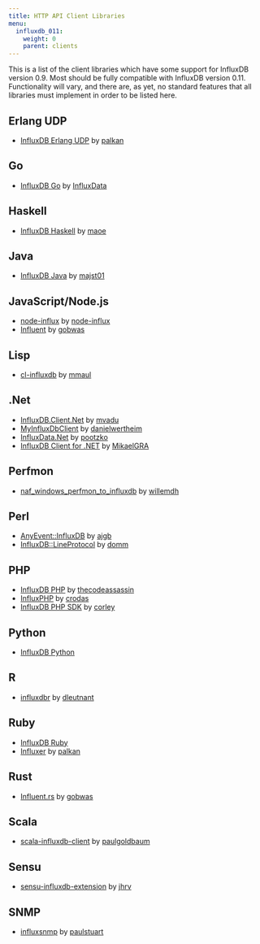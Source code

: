 ```yaml
---
title: HTTP API Client Libraries
menu:
  influxdb_011:
    weight: 0
    parent: clients
---
```


This is a list of the client libraries which have some support for InfluxDB version 0.9.
Most should be fully compatible with InfluxDB version 0.11.
Functionality will vary, and there are, as yet, no standard features that all libraries must implement in order to be listed here.

## Erlang UDP
- [InfluxDB Erlang UDP](https://github.com/palkan/influx_udp) by [palkan](https://github.com/palkan)

## Go
- [InfluxDB Go](https://github.com/influxdb/influxdb/blob/master/client/README.md) by [InfluxData](https://github.com/influxdata)

## Haskell
- [InfluxDB Haskell](https://github.com/maoe/influxdb-haskell) by [maoe](https://github.com/maoe)

## Java
- [InfluxDB Java](https://github.com/influxdb/influxdb-java) by [majst01](https://github.com/majst01)

## JavaScript/Node.js
- [node-influx](https://github.com/node-influx/node-influx) by [node-influx](https://github.com/node-influx)
- [Influent](https://github.com/gobwas/influent) by [gobwas](https://github.com/gobwas)

## Lisp
- [cl-influxdb](https://github.com/mmaul/cl-influxdb) by [mmaul](https://github.com/mmaul)

## .Net
- [InfluxDB.Client.Net](https://github.com/AdysTech/InfluxDB.Client.Net) by [mvadu](https://github.com/mvadu)
- [MyInfluxDbClient](https://github.com/danielwertheim/myinfluxdbclient) by [danielwertheim](https://github.com/danielwertheim)
- [InfluxData.Net](https://github.com/pootzko/InfluxData.Net) by [pootzko](https://github.com/pootzko)
- [InfluxDB Client for .NET](https://github.com/MikaelGRA/InfluxDB.Client) by [MikaelGRA](https://github.com/MikaelGRA)

## Perfmon
- [naf_windows_perfmon_to_influxdb](https://github.com/willemdh/naf_windows_perfmon_to_influxdb) by [willemdh](https://github.com/willemdh)

## Perl
- [AnyEvent::InfluxDB](https://github.com/ajgb/anyevent-influxdb) by [ajgb](https://github.com/ajgb)
- [InfluxDB::LineProtocol](http://search.cpan.org/~domm/InfluxDB-LineProtocol-1.001/) by [domm](http://search.cpan.org/~domm/)

## PHP
- [InfluxDB PHP](https://github.com/influxdb/influxdb-php) by [thecodeassassin](https://github.com/thecodeassassin)
- [InfluxPHP](https://github.com/crodas/InfluxPHP) by [crodas](https://github.com/crodas)
- [InfluxDB PHP SDK](https://github.com/corley/influxdb-php-sdk) by [corley](https://github.com/corley)

## Python
- [InfluxDB Python](https://github.com/influxdb/influxdb-python)

## R
- [influxdbr](https://github.com/dleutnant/influxdbr) by [dleutnant](https://github.com/dleutnant)

## Ruby
- [InfluxDB Ruby](https://github.com/influxdb/influxdb-ruby)
- [Influxer](https://github.com/palkan/influxer) by [palkan](https://github.com/palkan)

## Rust
- [Influent.rs](https://github.com/gobwas/influent.rs) by [gobwas](https://github.com/gobwas)

## Scala
- [scala-influxdb-client](https://github.com/paulgoldbaum/scala-influxdb-client) by [paulgoldbaum](https://github.com/paulgoldbaum)

## Sensu
- [sensu-influxdb-extension](https://github.com/jhrv/sensu-influxdb-extension) by [jhrv](https://github.com/jhrv)

## SNMP
- [influxsnmp](https://github.com/paulstuart/influxsnmp) by [paulstuart](https://github.com/paulstuart)
